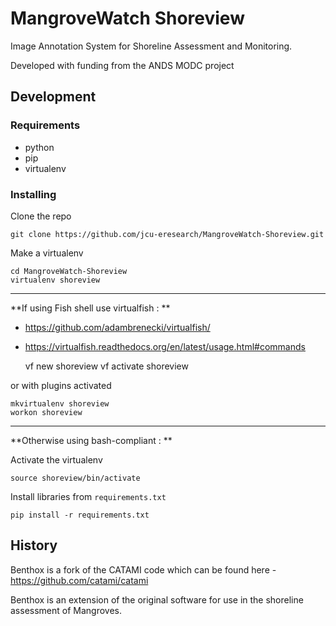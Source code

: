 # MangroveWatch Shoreview


Image Annotation System for Shoreline Assessment and Monitoring.

Developed with funding from the ANDS MODC project


## Development

### Requirements

* python
* pip
* virtualenv

### Installing

Clone the repo

	git clone https://github.com/jcu-eresearch/MangroveWatch-Shoreview.git

Make a virtualenv

	cd MangroveWatch-Shoreview
	virtualenv shoreview


------
**If using Fish shell use virtualfish : **

* https://github.com/adambrenecki/virtualfish/
* https://virtualfish.readthedocs.org/en/latest/usage.html#commands


	vf new shoreview
	vf activate shoreview

or with plugins activated

	mkvirtualenv shoreview
	workon shoreview


-----

**Otherwise using bash-compliant : **

Activate the virtualenv

	source shoreview/bin/activate

Install libraries from `requirements.txt`

	pip install -r requirements.txt



## History
Benthox is a fork of the CATAMI code which can be found here - https://github.com/catami/catami

Benthox is an extension of the original software for use in the shoreline assessment of Mangroves.
